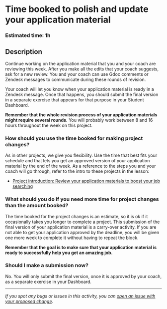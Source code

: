 # Time booked to polish and update your application material

### Estimated time: 1h

## **Description**

Continue working on the application material that you and your coach are reviewing this week. After you make all the edits that your coach suggests, ask for a new review. You and your coach can use Gdoc comments or Zendesk messages to communicate during these rounds of revision.

Your coach will let you know when your application material is ready in a Zendesk message. Once that happens, you should submit the final version in a separate exercise that appears for that purpose in your Student Dashboard.

**Remember that the whole revision process of your application materials might require several rounds.** You will probably work between 8 and 16 hours throughout the week on this project.

### How should you use the time booked for making project changes?

As in other projects, we give you flexibility. Use the time that best fits your schedule and that lets you get an approved version of your application material by the end of the week. As a reference to the steps you and your coach will go through, refer to the intro to these projects in the lesson:

- [Project introduction: Review your application materials to boost your job searching](https://github.com/matovu-farid/curriculum-professional-skills/blob/main/job-search/intro-review-your-application-materials-M7MVP1.md)

### What should you do if you need more time for project changes than the amount booked?

The time booked for the project changes is an estimate, so it is ok if it occasionally takes you longer to complete a project. This submission of the final version of your application material is a carry-over activity. If you are not able to get your application approved by the deadline, you will be given one more week to complete it without having to repeat the block.

**Remember that the goal is to make sure that your application material is ready to successfully help you get an amazing job.**

### Should I make a submission now?

No. You will only submit the final version, once it is approved by your coach, as a separate exercise in your Dashboard.

---

_If you spot any bugs or issues in this activity, you can [open an issue with your proposed change](https://github.com/microverseinc/curriculum-transversal-skills/blob/main/git-github/articles/open_issue.md)._
